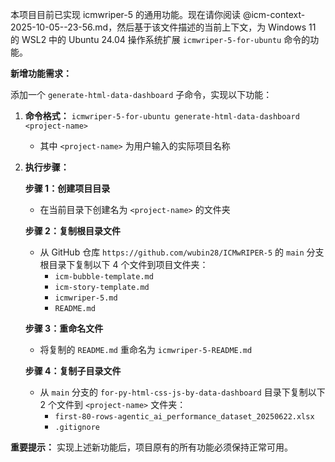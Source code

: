 本项目目前已实现 icmwriper-5 的通用功能。现在请你阅读 @icm-context-2025-10-05--23-56.md，然后基于该文件描述的当前上下文，为 Windows 11 的 WSL2 中的 Ubuntu 24.04 操作系统扩展 `icmwriper-5-for-ubuntu` 命令的功能。

**新增功能需求：**

添加一个 `generate-html-data-dashboard` 子命令，实现以下功能：

1. **命令格式：** `icmwriper-5-for-ubuntu generate-html-data-dashboard <project-name>`
   - 其中 `<project-name>` 为用户输入的实际项目名称

2. **执行步骤：**
   
   **步骤 1：创建项目目录**
   - 在当前目录下创建名为 `<project-name>` 的文件夹

   **步骤 2：复制根目录文件**
   - 从 GitHub 仓库 `https://github.com/wubin28/ICMwRIPER-5` 的 `main` 分支根目录下复制以下 4 个文件到项目文件夹：
     - `icm-bubble-template.md`
     - `icm-story-template.md`
     - `icmwriper-5.md`
     - `README.md`

   **步骤 3：重命名文件**
   - 将复制的 `README.md` 重命名为 `icmwriper-5-README.md`

   **步骤 4：复制子目录文件**
   - 从 `main` 分支的 `for-py-html-css-js-by-data-dashboard` 目录下复制以下 2 个文件到 `<project-name>` 文件夹：
     - `first-80-rows-agentic_ai_performance_dataset_20250622.xlsx`
     - `.gitignore`

**重要提示：** 实现上述新功能后，项目原有的所有功能必须保持正常可用。
